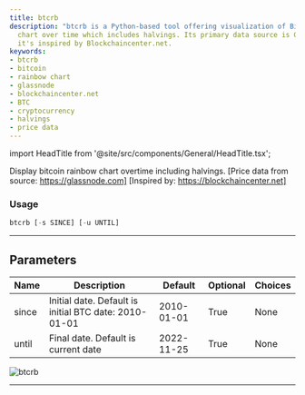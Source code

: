 ```yaml
---
title: btcrb
description: "btcrb is a Python-based tool offering visualization of Bitcoin Rainbow"
  chart over time which includes halvings. Its primary data source is Glassnode and
  it's inspired by Blockchaincenter.net.
keywords:
- btcrb
- bitcoin
- rainbow chart
- glassnode
- blockchaincenter.net
- BTC
- cryptocurrency
- halvings
- price data
---
```


import HeadTitle from '@site/src/components/General/HeadTitle.tsx';

<HeadTitle title="crypto/ov/btcrb - Reference | OpenBB Terminal Docs" />

Display bitcoin rainbow chart overtime including halvings. [Price data from source: https://glassnode.com] [Inspired by: https://blockchaincenter.net]

### Usage

```python
btcrb [-s SINCE] [-u UNTIL]
```

---

## Parameters

| Name | Description | Default | Optional | Choices |
| ---- | ----------- | ------- | -------- | ------- |
| since | Initial date. Default is initial BTC date: 2010-01-01 | 2010-01-01 | True | None |
| until | Final date. Default is current date | 2022-11-25 | True | None |

![btcrb](https://user-images.githubusercontent.com/46355364/154068553-f40e8a63-dd69-4508-a0f1-d91cfd5e6e9b.png)

---
